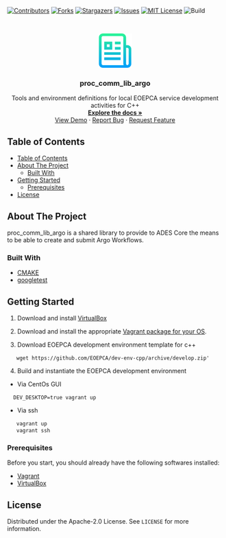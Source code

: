 <!--
***
*** To avoid retyping too much info. Do a search and replace for the following:
*** dev-env-cpp, twitter_handle, email
-->

<!-- PROJECT SHIELDS -->
<!--
*** See the bottom of this document for the declaration of the reference variables
*** for contributors-url, forks-url, etc. This is an optional, concise syntax you may use.
*** https://www.markdownguide.org/basic-syntax/#reference-style-links
-->

[![Contributors][contributors-shield]][contributors-url]
[![Forks][forks-shield]][forks-url]
[![Stargazers][stars-shield]][stars-url]
[![Issues][issues-shield]][issues-url]
[![MIT License][license-shield]][license-url]
![Build][build-shield]

<!-- PROJECT LOGO -->
<br />
<p align="center">
  <a href="https://github.com/EOEPCA/proc_comm_lib_argo">
    <img src="images/logo.png" alt="Logo" width="80" height="80">
  </a>

  <h3 align="center">proc_comm_lib_argo</h3>

  <p align="center">
    Tools and environment definitions for local EOEPCA service development activities for C++
    <br />
    <a href="https://github.com/EOEPCA/dev-env-cpp"><strong>Explore the docs »</strong></a>
    <br />
    <a href="https://github.com/EOEPCA/dev-env-cpp">View Demo</a>
    ·
    <a href="https://github.com/EOEPCA/dev-env-cpp/issues">Report Bug</a>
    ·
    <a href="https://github.com/EOEPCA/dev-env-cpp/issues">Request Feature</a>
  </p>
</p>

<!-- TABLE OF CONTENTS -->

## Table of Contents

- [Table of Contents](#table-of-contents)
- [About The Project](#about-the-project)
  - [Built With](#built-with)
- [Getting Started](#getting-started)
  - [Prerequisites](#prerequisites)
- [License](#license)

<!-- ABOUT THE PROJECT -->

## About The Project

 proc_comm_lib_argo is a shared library to provide to ADES Core the means to be able to create and submit Argo Workflows.

### Built With

- [CMAKE](https://cmake.org/)
- [googletest](https://github.com/google/googletest)


<!-- GETTING STARTED -->

## Getting Started

1. Download and install [VirtualBox](https://www.virtualbox.org/) 

2. Download and install the appropriate [Vagrant package for your OS](https://www.vagrantup.com/downloads.html).

3. Download EOEPCA development environment template for c++ 
    
<pre><code>   wget https://github.com/EOEPCA/dev-env-cpp/archive/develop.zip'</code></pre>

4. Build and instantiate the EOEPCA development environment

* Via CentOs GUI
 <pre><code>  DEV_DESKTOP=true vagrant up</code></pre>

* Via ssh

<pre><code>   vagrant up
   vagrant ssh</code></pre>

### Prerequisites

Before you start, you should already have the following softwares installed:

- [Vagrant](https://www.vagrantup.com/docs/installation/)
- [VirtualBox](https://www.virtualbox.org/manual/ch02.html)


<!-- LICENSE -->

## License

Distributed under the Apache-2.0 License. See `LICENSE` for more information.

<!-- MARKDOWN LINKS & IMAGES -->
<!-- https://www.markdownguide.org/basic-syntax/#reference-style-links -->

[contributors-shield]: https://img.shields.io/github/contributors/EOEPCA/template-svce.svg?style=flat-square
[contributors-url]: https://github.com/EOEPCA/template-svce/graphs/contributors
[forks-shield]: https://img.shields.io/github/forks/EOEPCA/template-svce.svg?style=flat-square
[forks-url]: https://github.com/EOEPCA/template-svce/network/members
[stars-shield]: https://img.shields.io/github/stars/EOEPCA/template-svce.svg?style=flat-square
[stars-url]: https://github.com/EOEPCA/template-svce/stargazers
[issues-shield]: https://img.shields.io/github/issues/EOEPCA/template-svce.svg?style=flat-square
[issues-url]: https://github.com/EOEPCA/template-svce/issues
[license-shield]: https://img.shields.io/github/license/EOEPCA/template-svce.svg?style=flat-square
[license-url]: https://github.com/EOEPCA/template-svce/blob/master/LICENSE
[build-shield]: https://www.travis-ci.com/EOEPCA/template-svce.svg?branch=master
[product-screenshot]: images/screenshot.png
